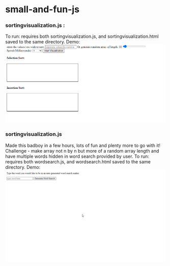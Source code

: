 # small-and-fun-js
### sortingvisualization.js :
To run: requires both sortingvisualization.js, and sortingvisualization.html saved to the same directory. 
Demo:
![Alt Text](https://github.com/derikvanschaik/small-and-fun-js/blob/main/gifs/sortingvisualization.gif)

### sortingvisualization.js 
Made this badboy in a few hours, lots of fun and plenty more to go with it! Challenge - make array not n by n but
more of a random array length and have multiple words hidden in word search provided by user. 
To run: requires both wordsearch.js, and wordsearch.html saved to the same directory. 
Demo:
![Alt Text](https://github.com/derikvanschaik/small-and-fun-js/blob/main/gifs/wordsearch.gif)
